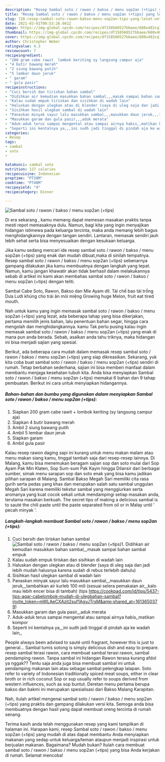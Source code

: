 ```yaml
---
description: "Resep Sambal soto / rawon / bakso / menu sop2an (+tips) yang lezat Untuk Jualan"
title: "Resep Sambal soto / rawon / bakso / menu sop2an (+tips) yang lezat Untuk Jualan"
slug: 728-resep-sambal-soto-rawon-bakso-menu-sop2an-tips-yang-lezat-untuk-jualan
date: 2021-03-01T00:53:26.661Z
image: https://img-global.cpcdn.com/recipes/df158560527bbaee/680x482cq70/sambal-soto-rawon-bakso-menu-sop2an-tips-foto-resep-utama.jpg
thumbnail: https://img-global.cpcdn.com/recipes/df158560527bbaee/680x482cq70/sambal-soto-rawon-bakso-menu-sop2an-tips-foto-resep-utama.jpg
cover: https://img-global.cpcdn.com/recipes/df158560527bbaee/680x482cq70/sambal-soto-rawon-bakso-menu-sop2an-tips-foto-resep-utama.jpg
author: Christopher Weber
ratingvalue: 4.3
reviewcount: 7
recipeingredient:
- "200 gram cabe rawit  lombok keriting sy langsung campur aja"
- "4 butir bawang merah"
- "2 siung bawang putih"
- "5 lembar daun jeruk"
- " garam"
- " gula pasir"
recipeinstructions:
- "Cuci bersih dan tiriskan bahan sambal"
- "Didihkan air kemudian masukkan bahan sambal,,,masak sampai bahan sambal empuk"
- "Kalau sudah empuk tiriskan dan sisihkan di wadah lain"
- "Haluskan dengan ulegkan atau di blender (saya di uleg saja dan jadi lebih mudah halusnya karena sudah di rebus terlebih dahulu)"
- "Sisihkan hasil ulegkan sambal di wadah lain"
- "Panaskan minyak sayur lalu masukkan sambal,,,masukkan daun jeruk,,,tambahkan air kurleb 100 mili (sesuai selera pemakaian air,,,kalo mau lebih encer bisa di tambah) (tips https://cookpad.com/id/tips/5437-tips-agar-cabelombok-mudah-di-ulegbahan-sambal?invite_token=mWLAeCXAzjt2suf1AgyJTrsM&amp;shared_at=1613650379)"
- "Masukkan garam dan gula pasir,,,aduk merata"
- "Aduk-aduk terus sampai mengental atau sampai airnya habis,,matikan kompor"
- "Seperti ini kentalnya ya,,,ini sudh jadi tinggal di pindah aja ke wadah lain,,"
categories:
- Resep
tags:
- sambal
- soto
- 

katakunci: sambal soto  
nutrition: 127 calories
recipecuisine: Indonesian
preptime: "PT28M"
cooktime: "PT40M"
recipeyield: "4"
recipecategory: Dinner

---
```



![Sambal soto / rawon / bakso / menu sop2an (+tips)](https://img-global.cpcdn.com/recipes/df158560527bbaee/680x482cq70/sambal-soto-rawon-bakso-menu-sop2an-tips-foto-resep-utama.jpg)

Di era  sekarang , kamu memang dapat memesan masakan praktis tanpa mesti repot memasaknya dulu. Namun, bagi kita yang ingin menyajikan hidangan istimewa pada keluarga tercinta, maka anda memang lebih bagus menghidangkannya dengan tangan sendiri. Lantaran, memasak sendiri jauh lebih sehat serta bisa menyesuaikan dengan kesukaan keluarga.

Jika kamu sedang mencari ide resep sambal soto / rawon / bakso / menu sop2an (+tips) yang enak dan mudah dibuat,maka di sinilah tempatnya. Resep sambal soto / rawon / bakso / menu sop2an (+tips)  sebenarnya gampang dilakukan jika kamu membuatnya dengan langkah yang tepat. Namun, kamu jangan khawatir akan tidak berhasil dalam melakukannya 
sebab di artikel ini kami akan membahas sambal soto / rawon / bakso / menu sop2an (+tips) dengan teliti.  

Sambal Cabe Soto, Rawon, Bakso dan Mie Ayam dll. Tái chế bao tải trồng Dưa Lưới khủng cho trái ăn mỏi miệng Growing huge Melon, fruit eat tired mouth.

Nah untuk kamu yang ingin memasak sambal soto / rawon / bakso / menu sop2an (+tips) yang lezat, ada beberapa tahap yang bisa dikerjakan, pertama memilih jenis bahan, lalu penentuan bahan segar, hingga cara mengolah dan menghidangkannya. kamu Tak perlu pusing kalau ingin memasak sambal soto / rawon / bakso / menu sop2an (+tips) yang enak di mana pun anda berada. Sebab, asalkan anda  tahu triknya, maka hidangan ini bisa menjadi sajian yang spesial.

Berikut, ada beberapa cara mudah dalam memasak resep sambal soto / rawon / bakso / menu sop2an (+tips) yang siap dikreasikan. Sekarang, yuk kita coba buat sambal soto / rawon / bakso / menu sop2an (+tips) sendiri di rumah. Tetap berbahan sederhana, sajian ini bisa memberi manfaat dalam membantu menjaga kesehatan tubuh kita. Anda bisa menyiapkan Sambal soto / rawon / bakso / menu sop2an (+tips) memakai 6 bahan dan 9 tahap pembuatan. Berikut ini cara untuk menyiapkan hidangannya.

<!--inarticleads1-->

##### Bahan-bahan dan bumbu yang digunakan dalam menyiapkan Sambal soto / rawon / bakso / menu sop2an (+tips):

1. Siapkan 200 gram cabe rawit + lombok keriting (sy langsung campur aja)
1. Siapkan 4 butir bawang merah
1. Ambil 2 siung bawang putih
1. Ambil 5 lembar daun jeruk
1. Siapkan  garam
1. Ambil  gula pasir


Kalau resep rawon daging sapi ini kurang untuk menu makan malam atau menu makan siang kamu, tinggal tambah saja dari resep-resep lainnya. Di Malang, kamu bisa menemukan beragam sajian sop dan soto mulai dari Sop Ayam Pak Min Klaten, Sop Sum-sum Pak Kayin hingga Dilansir dari berbagai sumber, simak menu sarapan sop dan soto enak yang bisa kamu jadikan pilihan sarapan di Malang. Sambal Bakso Megah Sari memiliki cita rasa gurih serta pedas yang khas dan merupakan salah satu sambal unggulan Megah Sari karena memiliki tekstur sambal yang menggiurkan serta aromanya yang kuat cocok sekali untuk mendampingi setiap masakan anda, terutama masakan berkuah. The secret tips of making a delicious sambal is to sauté the chili paste until the paste separated from oil or in Malay until &#39; pecah minyak &#39;. 

<!--inarticleads2-->

##### Langkah-langkah membuat Sambal soto / rawon / bakso / menu sop2an (+tips):

1. Cuci bersih dan tiriskan bahan sambal
<img src="https://img-global.cpcdn.com/steps/77346289216ca414/160x128cq70/sambal-soto-rawon-bakso-menu-sop2an-tips-langkah-memasak-1-foto.jpg" alt="Sambal soto / rawon / bakso / menu sop2an (+tips)">1. Didihkan air kemudian masukkan bahan sambal,,,masak sampai bahan sambal empuk
1. Kalau sudah empuk tiriskan dan sisihkan di wadah lain
1. Haluskan dengan ulegkan atau di blender (saya di uleg saja dan jadi lebih mudah halusnya karena sudah di rebus terlebih dahulu)
1. Sisihkan hasil ulegkan sambal di wadah lain
1. Panaskan minyak sayur lalu masukkan sambal,,,masukkan daun jeruk,,,tambahkan air kurleb 100 mili (sesuai selera pemakaian air,,,kalo mau lebih encer bisa di tambah) (tips https://cookpad.com/id/tips/5437-tips-agar-cabelombok-mudah-di-ulegbahan-sambal?invite_token=mWLAeCXAzjt2suf1AgyJTrsM&amp;shared_at=1613650379)
1. Masukkan garam dan gula pasir,,,aduk merata
1. Aduk-aduk terus sampai mengental atau sampai airnya habis,,matikan kompor
1. Seperti ini kentalnya ya,,,ini sudh jadi tinggal di pindah aja ke wadah lain,,


People always been advised to sauté until fragrant, however this is just to general… Sambal tumis sotong is simply delicious dish and easy to prepare. resep sambal terasi rawon, cara membuat sambal terasi rawon, sambal pendamping rawon. Tanpa sambal ini hidangan Rawon terasa kurang afdol ya nggak?? Tentu saja anda juga bisa membuat sambal ini untuk pendamping makanan lain atau sebagai sambal pelengkap lalapan. Soto refer to variety of Indonesian traditionally spiced meat soups, either in clear broth or in rich coconut Sop or sup usually refer to soups derived from western influences, such as sop buntut. Deretan menu pertama berupa bakso dan bakmi ini merupakan spesialisasi dari Bakso Malang Karapitan. 

Nah, itulah artikel mengenai  sambal soto / rawon / bakso / menu sop2an (+tips)  yang praktis dan gampang dilakukan versi kita. Semoga anda bisa membuatnya dengan hasil yang dapat membuat oreng tercinta di rumah senang. 

Terima kasih anda telah menggunakan resep yang kami tampilkan di halaman ini. Harapan kami, resep  Sambal soto / rawon / bakso / menu sop2an (+tips) yang mudah di atas dapat membantu Anda menyiapkan makanan yang sedap untuk keluarga/teman ataupun menjadi inspirasi untuk berjualan makanan. Bagaimana? Mudah bukan? Itulah cara membuat sambal soto / rawon / bakso / menu sop2an (+tips) yang bisa Anda kerjakan di rumah. Selamat mencoba!

